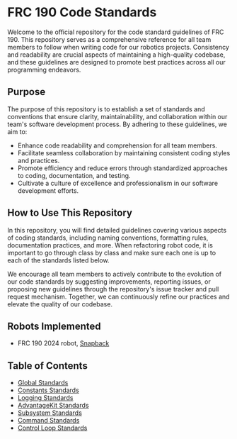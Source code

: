 # FRC 190 Code Standards
Welcome to the official repository for the code standard guidelines of FRC 190. This repository serves as a comprehensive reference for all team members to follow when writing code for our robotics projects. Consistency and readability are crucial aspects of maintaining a high-quality codebase, and these guidelines are designed to promote best practices across all our programming endeavors.

## Purpose
The purpose of this repository is to establish a set of standards and conventions that ensure clarity, maintainability, and collaboration within our team's software development process. By adhering to these guidelines, we aim to:

* Enhance code readability and comprehension for all team members.
* Facilitate seamless collaboration by maintaining consistent coding styles and practices.
* Promote efficiency and reduce errors through standardized approaches to coding, documentation, and testing.
* Cultivate a culture of excellence and professionalism in our software development efforts.

## How to Use This Repository
In this repository, you will find detailed guidelines covering various aspects of coding standards, including naming conventions, formatting rules, documentation practices, and more. When refactoring robot code, it is important to go through class by class and make sure each one is up to each of the standards listed below.

We encourage all team members to actively contribute to the evolution of our code standards by suggesting improvements, reporting issues, or proposing new guidelines through the repository's issue tracker and pull request mechanism. Together, we can continuously refine our practices and elevate the quality of our codebase.

## Robots Implemented
* FRC 190 2024 robot, [Snapback](https://github.com/Team-190/2k23-offseason-bot)

## Table of Contents
* [Global Standards](GLOBAL_STANDARDS.md)
* [Constants Standards](CONSTANTS_STANDARDS.md)
* [Logging Standards](LOGGING_STANDARDS.md)
* [AdvantageKit Standards](ADVANTAGEKIT_STANDARDS.md)
* [Subsystem Standards](SUBSYSTEM_STANDARDS.md)
* [Command Standards](COMMANDS_STANDARDS.md)
* [Control Loop Standards](CONTROL_LOOP_STANDARDS.md)